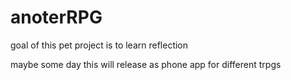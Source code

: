 # anoterRPG

goal of this pet project is to learn reflection

maybe some day this will release as phone app for different trpgs
